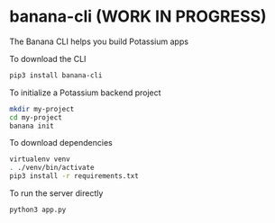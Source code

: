 # banana-cli (WORK IN PROGRESS)

The Banana CLI helps you build Potassium apps

To download the CLI

```bash
pip3 install banana-cli
```

To initialize a Potassium backend project

```bash
mkdir my-project
cd my-project
banana init
```

To download dependencies

```bash
virtualenv venv
. ./venv/bin/activate
pip3 install -r requirements.txt
```

To run the server directly

```bash
python3 app.py
```

